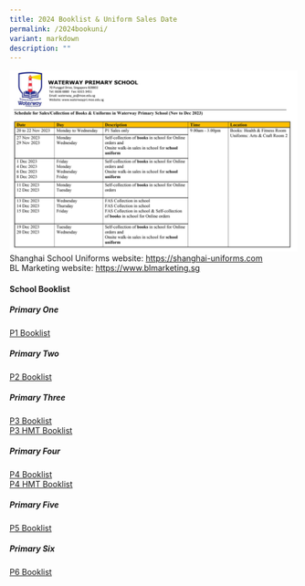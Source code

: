 ```yaml
---
title: 2024 Booklist & Uniform Sales Date
permalink: /2024bookuni/
variant: markdown
description: ""
---
```

![](/images/Sales_collection_of_books_and_uniforms_2024.jpg)
Shanghai School Uniforms website: [https://shanghai-uniforms.com ](https://shanghai-uniforms.com/ )<br>BL Marketing website: [https://www.blmarketing.sg ](https://www.blmarketing.sg )

#### School Booklist<br>
##### Primary One

[P1 Booklist](/files/2024%20Booklist/WAP_2024_P1.pdf)

##### Primary Two

[P2 Booklist](/files/2024%20Booklist/WAP_2024_P2.pdf)
##### Primary Three

[P3 Booklist](/files/2024%20Booklist/WAP_2024_P3.pdf)<br>
[P3 HMT Booklist](/files/2024%20Booklist/WAP_2024_P3_HMT.pdf)
##### Primary Four

[P4 Booklist](/files/2024%20Booklist/WAP_2024_P4.pdf)<br>
[P4 HMT Booklist](/files/2024%20Booklist/WAP_2024_P4_HMT.pdf)
##### Primary Five

[P5 Booklist](/files/2024%20Booklist/WAP_2024_P5.pdf)
##### Primary Six

[P6 Booklist](/files/2024%20Booklist/WAP_2024_P6.pdf)
